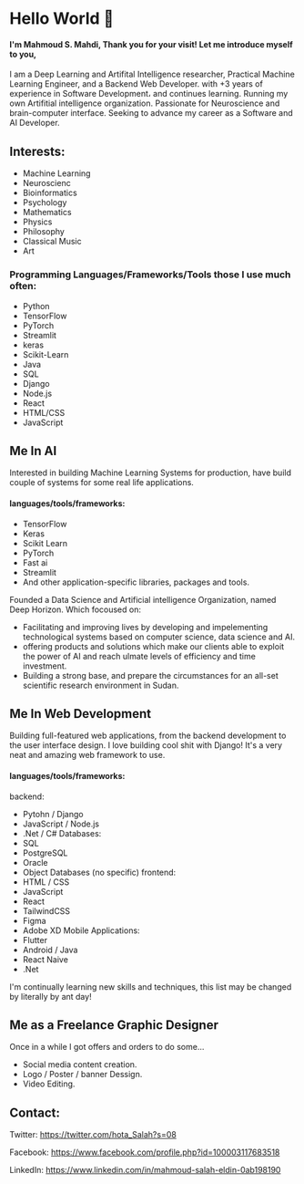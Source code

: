 # Hello World 👋

#### I'm Mahmoud S. Mahdi, Thank you for your visit! Let me introduce myself to you,
I am a Deep Learning and Artifital Intelligence researcher, Practical Machine Learning Engineer, and a Backend Web Developer. with +3 years of experience in Software Development، and continues learning. Running my own Artifitial intelligence organization. Passionate for Neuroscience and brain-computer interface. Seeking to advance my career as a Software and AI Developer.


## Interests:

- Machine Learning
- Neuroscienc
- Bioinformatics
- Psychology
- Mathematics
- Physics
- Philosophy
- Classical Music
- Art


### Programming Languages/Frameworks/Tools those I use much often:

- Python
- TensorFlow
- PyTorch
- Streamlit
- keras
- Scikit-Learn
- Java
- SQL
- Django
- Node.js
- React
- HTML/CSS
- JavaScript


## Me In AI

Interested in building Machine Learning Systems for production, have build couple of systems for some real life applications.

#### languages/tools/frameworks:
- TensorFlow
- Keras
- Scikit Learn
- PyTorch
- Fast ai
- Streamlit
- And other application-specific libraries, packages and tools.

Founded a Data Science and Artificial intelligence Organization, named Deep Horizon. Which focoused on:
- Facilitating and improving lives by developing and impelementing technological systems based on computer science, data science and AI.
- offering products and solutions which make our clients able to exploit the power of AI and reach ulmate levels of efficiency and time investment.
- Building a strong base, and prepare the circumstances for an all-set scientific research environment in Sudan.


## Me In Web Development

Building full-featured web applications, from the backend development to the user interface design.
I love building cool shit with Django! It's a very neat and amazing web framework to use.

#### languages/tools/frameworks:
backend:
- Pytohn / Django
- JavaScript / Node.js
- .Net / C# 
Databases:
- SQL
- PostgreSQL
- Oracle
- Object Databases
(no specific) 
frontend:
- HTML / CSS
- JavaScript
- React
- TailwindCSS
- Figma
- Adobe XD
Mobile Applications:
- Flutter
- Android / Java
- React Naive
- .Net

I'm continually learning new skills and techniques, this list may be changed by literally by ant day!


## Me as a Freelance Graphic Designer

Once in a while I got offers and orders to do some...
- Social media content creation.
- Logo / Poster / banner Dessign.
- Video Editing.


## Contact:

Twitter:
https://twitter.com/hota_Salah?s=08

Facebook:
https://www.facebook.com/profile.php?id=100003117683518

LinkedIn:
https://www.linkedin.com/in/mahmoud-salah-eldin-0ab198190

